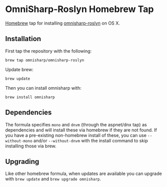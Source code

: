 # OmniSharp-Roslyn Homebrew Tap

[Homebrew](http://brew.sh/) tap for installing [omnisharp-roslyn](https://github.com/OmniSharp/omnisharp-roslyn) on OS X.

## Installation

First tap the repository with the following:

`brew tap omnisharp/omnisharp-roslyn`

Update brew:

`brew update`

Then you can install omnisharp with:

`brew install omnisharp`

## Dependencies

The formula specifies `mono` and `dnvm` (through the aspnet/dnx tap) as dependencies and will install these via homebrew if they are not found. If you have a pre-existing non-homebrew install of these, you can use `--without-mono` and/or `--without-dnvm` with the install command to skip installing those via brew.

## Upgrading

Like other homebrew formula, when updates are available you can upgrade with `brew update` and `brew upgrade omnisharp`.
